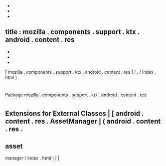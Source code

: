 -
-
-
title
:
mozilla
.
components
.
support
.
ktx
.
android
.
content
.
res
-
-
-
-
[
mozilla
.
components
.
support
.
ktx
.
android
.
content
.
res
]
(
.
/
index
.
html
)
#
#
Package
mozilla
.
components
.
support
.
ktx
.
android
.
content
.
res
#
#
#
Extensions
for
External
Classes
|
[
android
.
content
.
res
.
AssetManager
]
(
android
.
content
.
res
.
-
asset
-
manager
/
index
.
html
)
|
|

